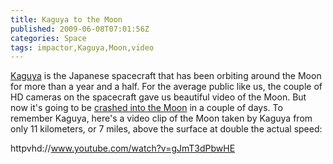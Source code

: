 ```yaml
---
title: Kaguya to the Moon
published: 2009-06-08T07:01:56Z
categories: Space
tags: impactor,Kaguya,Moon,video
---
```


<a href="http://www.selene.jaxa.jp/index_e.htm">Kaguya</a> is the Japanese spacecraft that has been orbiting around the Moon for more than a year and a half.  For the average public like us, the couple of HD cameras on the spacecraft gave us beautiful video of the Moon.  But now it's going to be <a href="http://lunarnetworks.blogspot.com/2009/05/japans-kaguya-to-impact-june-10.html">crashed into the Moon</a> in a couple of days.  To remember Kaguya, here's a video clip of the Moon taken by Kaguya from only 11 kilometers, or 7 miles, above the surface at double the actual speed:

httpvhd://www.youtube.com/watch?v=gJmT3dPbwHE


